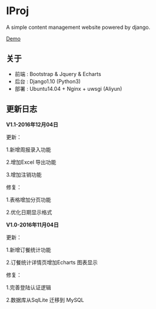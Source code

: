 # IProj

A simple content management website powered by django.

[Demo](http://120.24.77.112/SignIn)

## 关于

* 前端 : Bootstrap & Jquery & Echarts
* 后台 : Django1.10 (Python3)
* 部署 : Ubuntu14.04 + Nginx + uwsgi (Aliyun)

## 更新日志

**V1.1-2016年12月04日**

更新：

1.新增周报录入功能

2.增加Excel 导出功能

3.增加注销功能

修复：

1.表格增加分页功能

2.优化日期显示格式

**V1.0-2016年11月04日**

更新：

1.新增订餐统计功能

2.订餐统计详情页增加Echarts 图表显示

修复：

1.完善登陆认证逻辑

2.数据库从SqlLite 迁移到 MySQL
